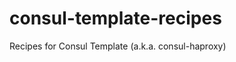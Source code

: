 consul-template-recipes
=======================

Recipes for Consul Template (a.k.a. consul-haproxy)
